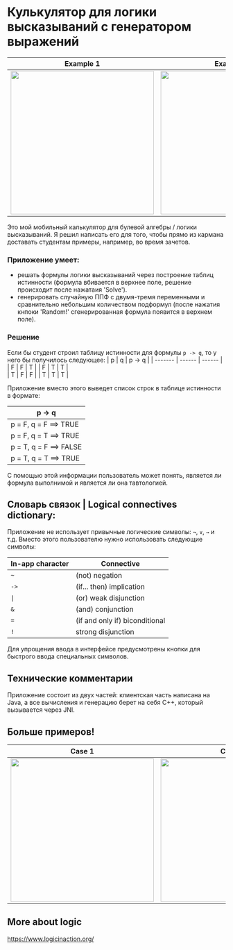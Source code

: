 # Кулькулятор для логики высказываний с генератором выражений

| Example 1  | Example 2 |
| ------- | ------ |
| <img src="https://i.ibb.co/nkYfbMF/lt1.jpg" width="330">  | <img src="https://i.ibb.co/J5M3GPN/lt2.jpg" width="330"> | 

Это мой мобильный калькулятор для булевой алгебры / логики высказываний. 
Я решил написать его для того, чтобы прямо из кармана доставать студентам примеры, например, во время зачетов.

### Приложение умеет: 
- решать формулы логики высказываний через построение таблиц истинности (формула вбивается в верхнее поле, решение происходит после нажатаия 'Solve').
- генерировать случайную ППФ с двумя-тремя переменными и сравнительно небольшим количеством подформул (после нажатия кнпоки 'Random!' сгенерированная формула появится в верхнем поле).

### Решение
Если бы студент строил таблицу истинности для формулы ```p -> q```, то у него бы получилось следующее:
| p  | q | p -> q |
| ------- | ------ | ------ |
| F | F | T | 
| F | T | T |  
| T | F | F | 
| T | T | T | 

Приложение вместо этого выведет список строк в таблице истинности в формате:

|  p -> q |
| -------- |
| p = F, q = F ==> TRUE | 
| p = F, q = T ==> TRUE | 
| p = T, q = F ==> FALSE | 
| p = T, q = T ==> TRUE | 

С помощью этой информации пользователь может понять, является ли формула выполнимой и является ли она тавтологией.

## Словарь связок | Logical connectives dictionary:
Приложение не использует привычные логические символы: ```¬```, ```∨```, ```→``` и т.д. Вместо этого пользователю нужно использовать следующие символы:

| In-app character  | Connective |
| ------------- | ------------- |
| `~`  | (not) negation  |
| `->`  | (if... then) implication |
| `\|`  | (or) weak disjunction  |
| `&`  | (and) conjunction  |
| `=`  | (if and only if) biconditional  |
| `!`  | strong disjunction  |

Для упрощения ввода в интерфейсе предусмотрены кнопки для быстрого ввода специальных символов.

## Технические комментарии
Приложение состоит из двух частей: клиентская часть написана на Java, а все вычисления и генерацию берет на себя С++, который вызывается через JNI.

## Больше примеров!

| Case 1  | Case 2 | Case 3|
| ------- | ------ | ----- |
| <img src="https://i.ibb.co/NNGNhhx/lt3.jpg" width="330">  | <img src="https://i.ibb.co/vYYTzQM/lt4.jpg" width="330"> | <img src="https://i.ibb.co/hRmNg9d/lt5.jpg" width="330"> |


## More about logic
https://www.logicinaction.org/
